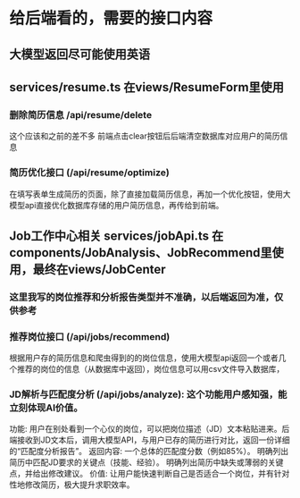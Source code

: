 # 给后端看的，需要的接口内容
## 大模型返回尽可能使用英语

## services/resume.ts 在views/ResumeForm里使用
### 删除简历信息 /api/resume/delete
这个应该和之前的差不多
前端点击clear按钮后后端清空数据库对应用户的简历信息

### 简历优化接口 (/api/resume/optimize)
在填写表单生成简历的页面，除了直接加载简历信息，再加一个优化按钮，使用大模型api直接优化数据库存储的用户简历信息，再传给到前端。


## Job工作中心相关 services/jobApi.ts 在components/JobAnalysis、JobRecommend里使用，最终在views/JobCenter 
###  这里我写的岗位推荐和分析报告类型并不准确，以后端返回为准，仅供参考

### 推荐岗位接口 (/api/jobs/recommend)
根据用户存的简历信息和爬虫得到的的岗位信息，使用大模型api返回一个或者几个推荐的岗位的信息（从数据库中返回），岗位信息可以用csv文件导入数据库，

### JD解析与匹配度分析 (/api/jobs/analyze): 这个功能用户感知强，能立刻体现AI价值。

功能: 用户在别处看到一个心仪的岗位，可以把岗位描述（JD）文本粘贴进来。后端接收到JD文本后，调用大模型API，与用户已存的简历进行对比，返回一份详细的“匹配度分析报告”。
返回内容:
一个总体的匹配度分数（例如85%）。
明确列出简历中匹配JD要求的关键点（技能、经验）。
明确列出简历中缺失或薄弱的关键点，并给出修改建议。
价值: 让用户能快速判断自己是否适合一个岗位，并有针对性地修改简历，极大提升求职效率。